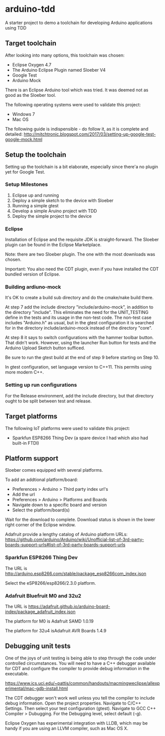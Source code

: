 # arduino-tdd
A starter project to demo a toolchain for developing Arduino applications using TDD

## Target toolchain
After looking into many options, this toolchain was chosen:
- Eclipse Oxygen 4.7
- The Arduino Eclipse Plugin named Sloeber V4
- Google Test
- Arduino Mock

There is an Eclipse Arduino tool which was tried. It was deemed not as good as the Sloeber tool.

The following operating systems were used to validate this project:
- Windows 7
- Mac OS

The following guide is indispensible - do follow it, as it is complete and detailed: http://mitchtronic.blogspot.com/2017/03/setting-up-google-test-google-mock.html

## Setup the toolchain

Setting up the toolchain is a bit elaborate, especially since there'a no plugin yet for Google Test.

### Setup Milestones

1. Eclipse up and running
1. Deploy a simple sketch to the device with Sloeber
1. Running a simple gtest
1. Develop a simple Aruino project with TDD
1. Deploy the simple project to the device

### Eclipse
Installation of Eclipse and the requisite JDK is straight-forward.
The Sloeber plugin can be found in the Eclipse Marketplace.

Note: there are two Sloeber plugin. The one with the most downloads was chosen.

Important: You also need the CDT plugin, even if you have installed the CDT bundled version of Eclipse.

### Building ardiuno-mock
It's OK to create a build sub directory and do the cmake/nake build there.

At step 7 add the include directory "include/arduino-mock", in addition to the directory "include".
This eliminates the need for the UNIT_TESTING define in the tests and its usage in the non-test code.
The non-test case includes "Arduino.h" as usual, but in the gtest configuration it is searched for in
the directory include/arduino-mock instead of the directory "core".

At step 8 it says to switch configurations with the hammer toolbar button.
That didn't work. However, using the launcher Run button for tests and the Arduino Upload Sketch button sufficed.

Be sure to run the gtest build at the end of step 9 before starting on Step 10.

In gtest configuration, set language version to C++11. This permits using more modern C++.

### Setting up run configurations
For the Release environment, add the include directory, but that directory ought to be split between test and release.

## Target platforms
The following IoT platforms were used to validate this project:
- Sparkfun ESP8266 Thing Dev (a spare device I had which also had built-in FTDI)

## Platform support
Sloeber comes equipped with several platforms.

To add an addtional platform/board:
- Preferences > Arduino > Third party index url's
- Add the url
- Preferences > Arduino > Platforms and Boards
- Navigate down to a specific board and version
- Select the platform/board(s)

Wait for the download to complete. Download status is shown in the lower right corner of the Eclipse window.

Adafruit provide a lengthy catalog of Arduino platform URLs: https://github.com/arduino/Arduino/wiki/Unofficial-list-of-3rd-party-boards-support-urls#list-of-3rd-party-boards-support-urls

### Sparkfun ESP8266 Thing Dev

The URL is http://arduino.esp8266.com/stable/package_esp8266com_index.json

Select the eSP8266/esp8266/2.3.0 platform.

### Adafruit Bluefruit M0 and 32u2

The URL is https://adafruit.github.io/arduino-board-index/package_adafruit_index.json

The platform for M0 is Adafruit SAMD 1.0.19

The platform for 32u4 isAdafruit AVR Boards 1.4.9

## Debugging unit tests

One of the joys of unit testing is being able to step through the code under controlled circumstances. 
You will need to have a C++ debugger available for CDT and configure the compiler to provide debug information in the executable.

https://www.ics.uci.edu/~pattis/common/handouts/macmingweclipse/allexperimental/mac-gdb-install.html

The CDT debugger won't work well unless you tell the compiler to include debug information.
Open the project properties. Navigate to C/C++ Settings. Then select your test configuration (gtest).
Navigate to GCC C++ Compiler > Dubugging. For the Debugging level, select default (-g).

Eclipse Oxygen has experimental integration with LLDB, which may be handy if you are using an LLVM compiler, such as Mac OS X.

